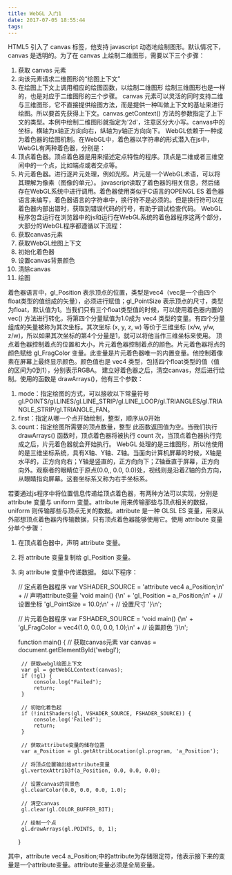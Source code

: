```yaml
---
title: WebGL 入门1
date: 2017-07-05 18:55:44
tags:
---
```


HTML5 引入了 canvas 标签，他支持 javascript 动态地绘制图形。默认情况下，canvas 是透明的。为了在 canvas 上绘制二维图形，需要以下三个步骤：
1. 获取 canvas 元素
2. 向该元素请求二维图形的“绘图上下文”
3. 在绘图上下文上调用相应的绘图函数，以绘制二维图形
绘制三维图形也是一样的，也是对应于二维图形的三个步骤。
canvas 元素可以灵活的同时支持二维与三维图形，它不直接提供绘图方法，而是提供一种叫做上下文的基址来进行绘图。所以要首先获得上下文。canvas.getContext() 方法的参数指定了上下文的类型。本例中绘制二维图形就指定为'2d'，注意区分大小写。canvas中的坐标，横轴为x轴正方向向右，纵轴为y轴正方向向下。
WebGL依赖于一种成为着色器的绘图机制。在WebGL中，着色器以字符串的形式潜入在js中，WebGL有两种着色器，分别是：
1. 顶点着色器。顶点着色器是用来描述定点特性的程序。顶点是二维或者三维空间中的一个点，比如端点或者交点等。
2. 片元着色器。进行逐片元处理，例如光照。片元是一个WebGL术语，可以将其理解为像素（图像的单元）。
javascript读取了着色器的相关信息，然后储存在WebGL系统中进行调用。着色器使用类似于C语言的OPENGL ES 着色器语言来编写，着色器语言的字符串中，换行符不是必须的。但是换行符可以在着色器内部出错时，获取到错误代码的行号，有助于调试检查代码。
WebGL程序包含运行在浏览器中的js和运行在WebGL系统的着色器程序这两个部分，大部分的WebGL程序都遵循以下流程：
1. 获取canvas元素
2. 获取WebGL绘图上下文
3. 初始化着色器
4. 设置canvas背景颜色
5. 清除canvas
6. 绘图

着色器语言中，gl_Position 表示顶点的位置，类型是vec4（vec是一个由四个float类型的值组成的矢量），必须进行赋值；gl_PointSize 表示顶点的尺寸，类型为float，默认值为1。当我们只有三个float类型值的时候，可以使用着色器内置的 vec() 方法进行转化，将第四个分量赋值为1.0成为 vec4 类型的变量。有四个分量组成的矢量被称为其次坐标。其次坐标 (x, y, z, w) 等价于三维坐标 (x/w, y/w, z/w)，所以如果其次坐标的第4个分量是1，就可以将他当作三维坐标来使用。
顶点着色器控制着点的位置和大小，片元着色器控制着点的颜色。片元着色器将点的颜色赋给 gl_FragColor 变量。此变量是片元着色器唯一的内置变量。他控制着像素在屏幕上最终显示颜色。颜色值也是 vec4 类型，包括四个float类型的值（值的区间为0到1），分别表示RGBA。
建立好着色器之后，清空canvas，然后进行绘制。使用的函数是 drawArrays()，他有三个参数：
1. mode：指定绘图的方式，可以接收以下常量符号	gl.POINTS/gl.LINES/gl.LINE_STRIP/gl.LINE_LOOP/gl.TRIANGLES/gl.TRIANGLE_STRIP/gl.TRIANGLE_FAN。
2. first：指定从哪一个点开始绘制，整型，顺序从0开始
3. count：指定绘图所需要的顶点数量，整型
此函数返回值为空。当我们执行 drawArrays() 函数时，顶点着色器将被执行 count 次，当顶点着色器执行完成之后，片元着色器就会开始执行。
WebGL 处理的是三维图形，所以他使用的是三维坐标系统，具有X轴、Y轴、Z轴。当面向计算机屏幕的时候，X轴是水平的，正方向向右；Y轴是竖直的，正方向向下；Z轴垂直于屏幕，正方向向外。观察者的眼睛位于原点(0.0,, 0.0, 0.0)处，视线则是沿着Z轴的负方向，从眼睛指向屏幕。这套坐标系又称为右手坐标系。

若要通过js程序中将位置信息传递给顶点着色器，有两种方法可以实现，分别是 attribute 变量与 uniform 变量。attribute 用来传输那些与顶点相关的数据，uniform 则传输那些与顶点无关的数据。attribute 是一种 GLSL ES 变量，用来从外部想顶点着色器内传输数据，只有顶点着色器能够使用它。使用 attribute 变量分单个步骤：
1. 在顶点着色器中，声明 attribute 变量。
2. 将 attribute 变量复制给 gl_Position 变量。
3. 向 attribute 变量中传递数据。
如以下程序：

	// 定点着色器程序
	var VSHADER_SOURCE =
	    'attribute vec4 a_Position;\n' +                     // 声明attribute变量
	    'void main() {\n' +
	    'gl_Position = a_Position;\n' +                     // 设置坐标
	    'gl_PointSize = 10.0;\n' +                          // 设置尺寸
	    '}\n';
	
	// 片元着色器程序
	var FSHADER_SOURCE =
	    'void main() {\n' +
	    'gl_FragColor = vec4(1.0, 0.0, 0.0, 1.0);\n' +      // 设置颜色
	    '}\n';
	
	function main() {
	    // 获取canvas元素
	    var canvas = document.getElementById('webgl');
	
	    // 获取webgl绘图上下文
	    var gl = getWebGLContext(canvas);
	    if (!gl) {
	        console.log("Failed");
	        return;
	    }
	
	    // 初始化着色起
	    if (!initShaders(gl, VSHADER_SOURCE, FSHADER_SOURCE)) {
	        console.log('Failed');
	        return;
	    }
	
	    // 获取attribute变量的储存位置
	    var a_Position = gl.getAttribLocation(gl.program, 'a_Position');
	
	    // 将顶点位置输出给attribute变量
	    gl.vertexAttrib3f(a_Position, 0.0, 0.0, 0.0);
	
	    // 设置canvas的背景色
	    gl.clearColor(0.0, 0.0, 0.0, 1.0);
	
	    // 清空canvas
	    gl.clear(gl.COLOR_BUFFER_BIT);
	
	    // 绘制一个点
	    gl.drawArrays(gl.POINTS, 0, 1);
	}

其中，attribute vec4 a_Position;中的attribute为存储限定符，他表示接下来的变量是一个attribute变量。attribute变量必须是全局变量。